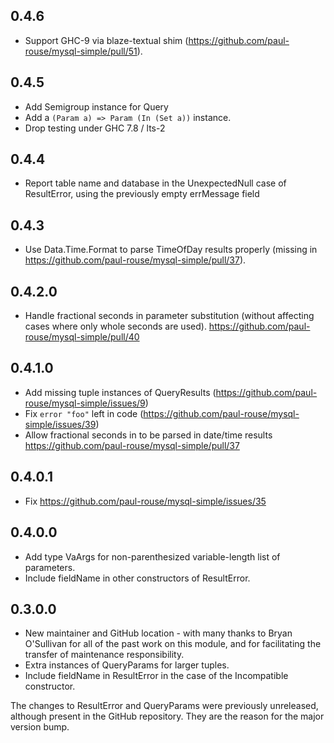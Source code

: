 ## 0.4.6

* Support GHC-9 via blaze-textual shim (https://github.com/paul-rouse/mysql-simple/pull/51).

## 0.4.5

* Add Semigroup instance for Query
* Add a `(Param a) => Param (In (Set a))` instance.
* Drop testing under GHC 7.8 / lts-2

## 0.4.4

* Report table name and database in the UnexpectedNull case of ResultError, using the previously empty errMessage field

## 0.4.3

* Use Data.Time.Format to parse TimeOfDay results properly (missing in https://github.com/paul-rouse/mysql-simple/pull/37).

## 0.4.2.0

* Handle fractional seconds in parameter substitution (without affecting cases where only whole seconds are used).  https://github.com/paul-rouse/mysql-simple/pull/40

## 0.4.1.0

* Add missing tuple instances of QueryResults (https://github.com/paul-rouse/mysql-simple/issues/9)
* Fix `error "foo"` left in code (https://github.com/paul-rouse/mysql-simple/issues/39)
* Allow fractional seconds in to be parsed in date/time results https://github.com/paul-rouse/mysql-simple/pull/37

## 0.4.0.1

* Fix https://github.com/paul-rouse/mysql-simple/issues/35

## 0.4.0.0

* Add type VaArgs for non-parenthesized variable-length list of parameters.
* Include fieldName in other constructors of ResultError.

## 0.3.0.0

* New maintainer and GitHub location - with many thanks to Bryan O'Sullivan for all of the past work on this module, and for facilitating the transfer of maintenance responsibility.
* Extra instances of QueryParams for larger tuples.
* Include fieldName in ResultError in the case of the Incompatible constructor.

The changes to ResultError and QueryParams were previously unreleased,
although present in the GitHub repository.  They are the reason for the
major version bump.
